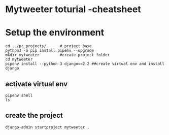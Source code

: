 # Mytweeter toturial -cheatsheet

# Setup the environment 
```
cd ../pr_projects/      # project base
python3 -m pip install pipenv --upgrade
mkdir mytweeter         #create project folder
cd mytweeter
pipenv install --python 3 django==2.2 ##create virtual env and install django
```
## activate virtual env
```
pipenv shell
ls
```
## create the project
```
django-admin startproject mytweeter .
```
